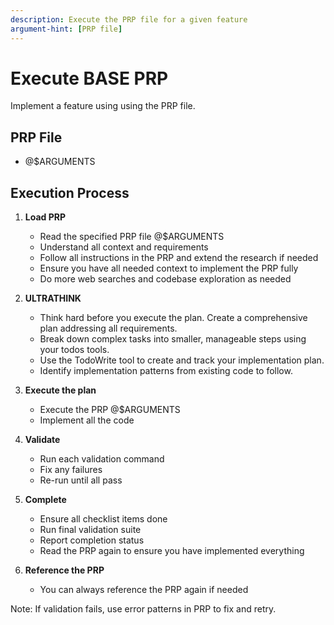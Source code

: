 ```yaml
---
description: Execute the PRP file for a given feature
argument-hint: [PRP file]
---
```


# Execute BASE PRP

Implement a feature using using the PRP file.

## PRP File

- @$ARGUMENTS

## Execution Process

1. **Load PRP**

   - Read the specified PRP file @$ARGUMENTS
   - Understand all context and requirements
   - Follow all instructions in the PRP and extend the research if needed
   - Ensure you have all needed context to implement the PRP fully
   - Do more web searches and codebase exploration as needed

2. **ULTRATHINK**

   - Think hard before you execute the plan. Create a comprehensive plan addressing all requirements.
   - Break down complex tasks into smaller, manageable steps using your todos tools.
   - Use the TodoWrite tool to create and track your implementation plan.
   - Identify implementation patterns from existing code to follow.

3. **Execute the plan**

   - Execute the PRP @$ARGUMENTS
   - Implement all the code

4. **Validate**

   - Run each validation command
   - Fix any failures
   - Re-run until all pass

5. **Complete**

   - Ensure all checklist items done
   - Run final validation suite
   - Report completion status
   - Read the PRP again to ensure you have implemented everything

6. **Reference the PRP**
   - You can always reference the PRP again if needed

Note: If validation fails, use error patterns in PRP to fix and retry.
